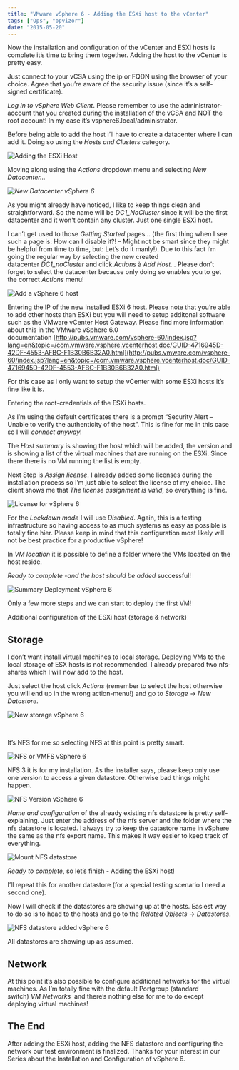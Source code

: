 ```yaml
---
title: "VMware vSphere 6 - Adding the ESXi host to the vCenter"
tags: ["Ops", "opvizor"]
date: "2015-05-20"
---
```


Now the installation and configuration of the vCenter and ESXi hosts is complete it’s time to bring them together. Adding the host to the vCenter is pretty easy.

Just connect to your vCSA using the ip or FQDN using the browser of your choice. Agree that you’re aware of the security issue (since it’s a self-signed certificate).

_Log in to vSphere Web Client_. Please remember to use the administrator-account that you created during the installation of the vCSA and NOT the root account! In my case it’s vsphere6.local/administrator.

Before being able to add the host I’ll have to create a datacenter where I can add it. Doing so using the _Hosts and Clusters_ category.

![Adding the ESXi Host](/images/blog/wpid-vcenter_add.png)

Moving along using the _Actions_ dropdown menu and selecting _New Datacenter…_

_![New Datacenter vSphere 6](/images/blog/wpid-vcenter_add2.png)_

As you might already have noticed, I like to keep things clean and straightforward. So the name will be _DC1\_NoCluster_ since it will be the first datacenter and it won't contain any cluster. Just one single ESXi host.

I can’t get used to those _Getting Started_ pages… (the first thing when I see such a page is: How can I disable it?! – Might not be smart since they might be helpful from time to time, but: Let’s do it manly!). Due to this fact I’m going the regular way by selecting the new created datacenter _DC1\_noCluster_ and click _Actions_ à _Add Host…_ Please don’t forget to select the datacenter because only doing so enables you to get the correct _Actions_ menu!

![Add a vSphere 6 host](/images/blog/wpid-vcenter_add3.png)

Entering the IP of the new installed ESXi 6 host. Please note that you’re able to add other hosts than ESXi but you will need to setup additonal software such as the VMware vCenter Host Gateway. Please find more information about this in the VMware vSphere 6.0 documentation [http://pubs.vmware.com/vsphere-60/index.jsp?lang=en&topic=/com.vmware.vsphere.vcenterhost.doc/GUID-4716945D-42DF-4553-AFBC-F1B30B6B32A0.html](http://pubs.vmware.com/vsphere-60/index.jsp?lang=en&topic=/com.vmware.vsphere.vcenterhost.doc/GUID-4716945D-42DF-4553-AFBC-F1B30B6B32A0.html)

For this case as I only want to setup the vCenter with some ESXi hosts it’s fine like it is.

Entering the root-credentials of the ESXi hosts.

As I’m using the default certificates there is a prompt “Security Alert – Unable to verify the authenticity of the host”. This is fine for me in this case so I will _connect anyway_!

The _Host summary_ is showing the host which will be added, the version and is showing a list of the virtual machines that are running on the ESXi. Since there there is no VM running the list is empty.

Next Step is _Assign license_. I already added some licenses during the installation process so I’m just able to select the license of my choice. The client shows me that _The license assignment is valid_, so everything is fine.

![License for vSphere 6](/images/blog/wpid-vcenter_add4.png)

For the _Lockdown mode_ I will use _Disabled_. Again, this is a testing infrastructure so having access to as much systems as easy as possible is totally fine hier. Please keep in mind that this configuration most likely will not be best practice for a productive vSphere!

In _VM location_ it is possible to define a folder where the VMs located on the host reside.

_Ready to complete -and the host should be added_ successful!

![Summary Deployment vSphere 6](/images/blog/wpid-vcenter_add5.png)

Only a few more steps and we can start to deploy the first VM!

Additional configuration of the ESXi host (storage & network)

## Storage

I don’t want install virtual machines to local storage. Deploying VMs to the local storage of ESX hosts is not recommended. I already prepared two nfs-shares which I will now add to the host.

Just select the host click _Actions_ (remember to select the host otherwise you will end up in the wrong action-menu!) and go to _Storage_ -> _New Datastore_.

![New storage vSphere 6](/images/blog/wpid-vcenter_storage1.png)

 

It’s NFS for me so selecting NFS at this point is pretty smart.

![NFS or VMFS vSphere 6](/images/blog/wpid-vcenter_storage2.png)

NFS 3 it is for my installation. As the installer says, please keep only use one version to access a given datastore. Otherwise bad things might happen.

![NFS Version vSphere 6](/images/blog/wpid-vcenter_storage3.png)

_Name and configuration_ of the already existing nfs datastore is pretty self-explaining. Just enter the address of the nfs server and the folder where the nfs datastore is located. I always try to keep the datastore name in vSphere the same as the nfs export name. This makes it way easier to keep track of everything.

![Mount NFS datastore](/images/blog/wpid-vcenter_storage4.png)

_Ready to complete_, so let’s finish - Adding the ESXi host! 

I’ll repeat this for another datastore (for a special testing scenario I need a second one).

Now I will check if the datastores are showing up at the hosts. Easiest way to do so is to head to the hosts and go to the _Related Objects_ -> _Datastores_.

![NFS datastore added vSphere 6](/images/blog/wpid-vcenter_storage5.png)

All datastores are showing up as assumed.

## Network

At this point it’s also possible to configure additional networks for the virtual machines. As I’m totally fine with the default Portgroup (standard switch) _VM Networks_  and there’s nothing else for me to do except deploying virtual machines!

## The End

After adding the ESXi host, adding the NFS datastore and configuring the network our test environment is finalized. Thanks for your interest in our Series about the Installation and Configuration of vSphere 6.
